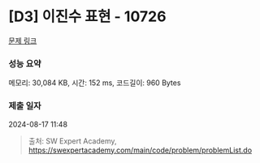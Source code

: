 # [D3] 이진수 표현 - 10726 

[문제 링크](https://swexpertacademy.com/main/code/problem/problemDetail.do?contestProbId=AXRSXf_a9qsDFAXS) 

### 성능 요약

메모리: 30,084 KB, 시간: 152 ms, 코드길이: 960 Bytes

### 제출 일자

2024-08-17 11:48



> 출처: SW Expert Academy, https://swexpertacademy.com/main/code/problem/problemList.do